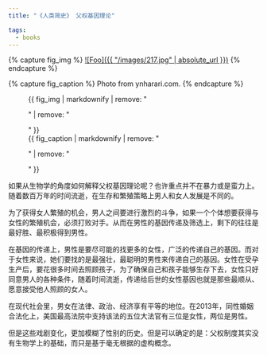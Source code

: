 ```yaml
---
title: "《人类简史》 父权基因理论"

tags:
  - books
---
```


{% capture fig_img %}
[![Foo]({{ "/images/217.jpg" | absolute_url }})](http://www.ynharari.com/)
{% endcapture %}

{% capture fig_caption %}
Photo from ynharari.com.
{% endcapture %}

<figure>
  {{ fig_img | markdownify | remove: "<p>" | remove: "</p>" }}
  <figcaption>{{ fig_caption | markdownify | remove: "<p>" | remove: "</p>" }}</figcaption>
</figure>

如果从生物学的角度如何解释父权基因理论呢？也许重点并不在暴力或是蛮力上。随着数百万年的时间流逝，在生存和繁殖策略上男人和女人发展是不同的。

为了获得女人繁殖的机会，男人之间要进行激烈的斗争，如果一个个体想要获得与女性的繁殖机会，必须打败对手。从而在男性的基因传递及筛选上，剩下的往往是最好胜、最积极得到男性。

在基因的传递上，男性是要尽可能的找更多的女性，广泛的传递自己的基因。而对于女性来说，她们要找的是最强壮，最聪明的男性来传递自己的基因。女性在受孕生产后，要花很多时间去照顾孩子，为了确保自己和孩子能够生存下去，女性只好同意男人的各种条件，随着时间流逝，传递给后世的女性基因也就是那些最顺从、愿意接受他人照顾的女人。

在现代社会里，男女在法律、政治、经济享有平等的地位。在2013年，同性婚姻合法化上，美国最高法院中支持该法的五位大法官有三位是女性，两位是男性。

但是这些戏剧变化，更加模糊了性别的历史。但是可以确定的是：父权制度其实没有生物学上的基础，而只是基于毫无根据的虚构概念。
